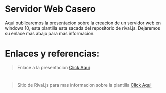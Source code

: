 # Servidor Web Casero
Aqui publicaremos la presentacion sobre la creacion de un servidor web en windows 10, esta plantilla esta sacada del repositorio de rival.js. Dejaremos su enlace mas abajo para mas informacion.
  

# Enlaces y referencias:
 > Enlace a la presentacion [Click Aqui](https://killerzodiar.github.io/servidor-web-xampp-no-ip/)
#
 > Sitio de Rival.js para mas informacion sobre la plantilla   [Click Aqui](https://github.com/hakimel/reveal.js/)
  
